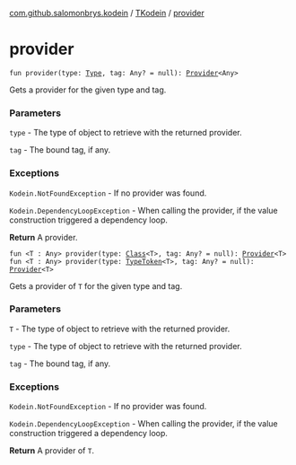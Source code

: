 [com.github.salomonbrys.kodein](../index.md) / [TKodein](index.md) / [provider](.)

# provider

`fun provider(type: `[`Type`](http://docs.oracle.com/javase/6/docs/api/java/lang/reflect/Type.html)`, tag: Any? = null): `[`Provider`](../-provider.md)`<Any>`

Gets a provider for the given type and tag.

### Parameters

`type` - The type of object to retrieve with the returned provider.

`tag` - The bound tag, if any.

### Exceptions

`Kodein.NotFoundException` - If no provider was found.

`Kodein.DependencyLoopException` - When calling the provider, if the value construction triggered a dependency loop.

**Return**
A provider.

`fun <T : Any> provider(type: `[`Class`](http://docs.oracle.com/javase/6/docs/api/java/lang/Class.html)`<T>, tag: Any? = null): `[`Provider`](../-provider.md)`<T>`
`fun <T : Any> provider(type: `[`TypeToken`](../-type-token/index.md)`<T>, tag: Any? = null): `[`Provider`](../-provider.md)`<T>`

Gets a provider of `T` for the given type and tag.

### Parameters

`T` - The type of object to retrieve with the returned provider.

`type` - The type of object to retrieve with the returned provider.

`tag` - The bound tag, if any.

### Exceptions

`Kodein.NotFoundException` - If no provider was found.

`Kodein.DependencyLoopException` - When calling the provider, if the value construction triggered a dependency loop.

**Return**
A provider of `T`.


